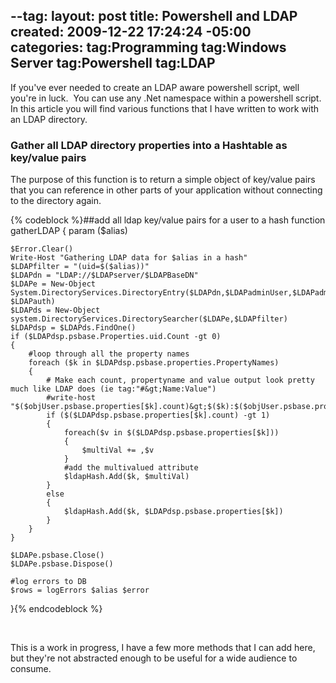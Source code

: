 --tag:
layout: post
title: Powershell and LDAP
created: 2009-12-22 17:24:24 -05:00
categories: 
tag:Programming
tag:Windows Server
tag:Powershell
tag:LDAP
---
<p>If you've ever needed to create an LDAP aware powershell script, well you're in luck.&nbsp; You can use any .Net namespace within a powershell script.&nbsp; In this article you will find various functions that I have written to work with an LDAP directory.</p><h3>Gather all LDAP directory properties into a Hashtable as key/value pairs</h3><p>The purpose of this function is to return a simple object of key/value pairs that you can reference in other parts of your application without connecting to the directory again.</p><p>{% codeblock %}##add all ldap key/value pairs for a user to a hash
function gatherLDAP
{
	param ($alias)
	
	$Error.Clear()
	Write-Host "Gathering LDAP data for $alias in a hash"
	$LDAPfilter = "(uid=$($alias))"
	$LDAPdn = "LDAP://$LDAPserver/$LDAPBaseDN"
	$LDAPe = New-Object System.DirectoryServices.DirectoryEntry($LDAPdn,$LDAPadminUser,$LDAPadminPass, $LDAPauth)
	$LDAPds = New-Object system.DirectoryServices.DirectorySearcher($LDAPe,$LDAPfilter)
	$LDAPdsp = $LDAPds.FindOne()
	if ($LDAPdsp.psbase.Properties.uid.Count -gt 0)
	{
		#loop through all the property names
		foreach ($k in $LDAPdsp.psbase.properties.PropertyNames)
        {
            # Make each count, propertyname and value output look pretty much like LDAP does (ie tag:"#&gt;Name:Value")
            #write-host "$($objUser.psbase.properties[$k].count)&gt;$($k):$($objUser.psbase.properties[$k])"
			if ($($LDAPdsp.psbase.properties[$k].count) -gt 1)
			{
				foreach($v in $($LDAPdsp.psbase.properties[$k]))
				{
					$multiVal += ,$v
				}
				#add the multivalued attribute
				$ldapHash.Add($k, $multiVal)
			}
			else
			{
				$ldapHash.Add($k, $LDAPdsp.psbase.properties[$k])
			}
        }
	}
	
	$LDAPe.psbase.Close()
	$LDAPe.psbase.Dispose()
	
	#log errors to DB
	$rows = logErrors $alias $error
}{% endcodeblock %}</p><p>&nbsp;</p><p>This is a work in progress, I have a few more methods that I can add here, but they're not abstracted enough to be useful for a wide audience to consume.</p>
